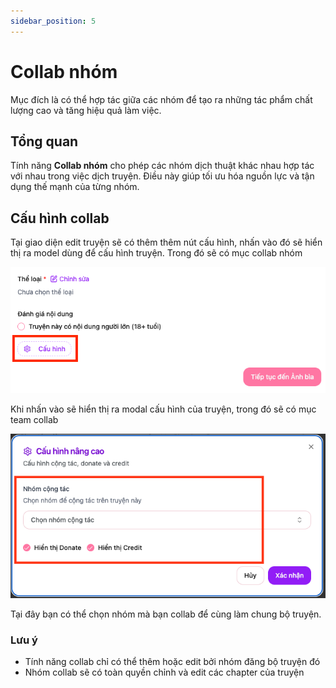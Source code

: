 ```yaml
---
sidebar_position: 5
---
```


# Collab nhóm

Mục đích là có thể hợp tác giữa các nhóm để tạo ra những tác phẩm chất lượng cao và tăng hiệu quả làm việc.

## Tổng quan

Tính năng **Collab nhóm** cho phép các nhóm dịch thuật khác nhau hợp tác với nhau trong việc dịch truyện. Điều này giúp tối ưu hóa nguồn lực và tận dụng thế mạnh của từng nhóm.

## Cấu hình collab

Tại giao diện edit truyện sẽ có thêm thêm nút cấu hình, nhấn vào đó sẽ hiển thị ra model dùng để cấu hình truyện. Trong đó sẽ có mục collab nhóm

![image](./images/configs/btn_comic_config.png)

Khi nhấn vào sẽ hiển thị ra modal cấu hình của truyện, trong đó sẽ có mục team collab

![image](./images/configs/team_collab.png)

Tại đây bạn có thể chọn nhóm mà bạn collab để cùng làm chung bộ truyện.

### Lưu ý

- Tính năng collab chỉ có thể thêm hoặc edit bởi nhóm đăng bộ truyện đó
- Nhóm collab sẽ có toàn quyền chỉnh và edit các chapter của truyện
